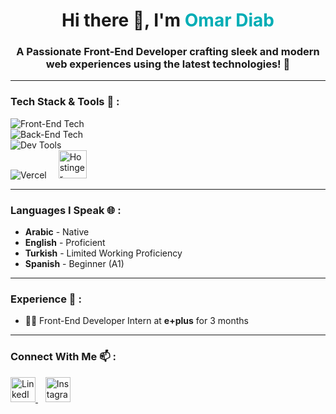 <h1 align="center">Hi there 👋, I'm <span style="color:#00ADB5;">Omar Diab</span></h1>
<h3 align="center">A Passionate Front-End Developer crafting sleek and modern web experiences using the latest technologies! 🚀</h3>

---

### Tech Stack & Tools 🧰 :
<p align="start">
  <!-- Front-End Technologies -->
  <img src="https://skillicons.dev/icons?i=html,css,js,ts,react,nextjs,redux,jest,pug,sass,bootstrap,tailwind" alt="Front-End Tech" />
  <br/>
  <!-- Back-End Technologies -->
  <img src="https://skillicons.dev/icons?i=python,cpp,prisma,postgresql" alt="Back-End Tech" />
  <br/>
  <!-- Dev Tools -->
  <img src="https://skillicons.dev/icons?i=git,github,postman,gulp,linux" alt="Dev Tools" />
  <br/>
  <!-- Hosting Platforms -->
  <img src="https://skillicons.dev/icons?i=vercel" alt="Vercel" />
  <img src="https://cdn.worldvectorlogo.com/logos/hostinger.svg" alt="Hostinger" style="height: 45px; margin-left: 15px;" />
  <br/>
</p>


---

### Languages I Speak 🌐 :
- **Arabic** - Native  
- **English** - Proficient  
- **Turkish** - Limited Working Proficiency  
- **Spanish** - Beginner (A1)

---

### Experience 💼 :
- 🧑‍💻 Front-End Developer Intern at **e+plus** for 3 months
---

### Connect With Me 📫 :
<p align="start">
  <a href="https://www.linkedin.com/in/omar-diab-756b0b306/" target="_blank">
    <img src="https://skillicons.dev/icons?i=linkedin" height="40" alt="LinkedIn" />
  </a>
  &nbsp;&nbsp;
  <a href="https://www.instagram.com/omardiab.10" target="_blank">
    <img src="https://skillicons.dev/icons?i=instagram" height="40" alt="Instagram" />
  </a>
</p>


